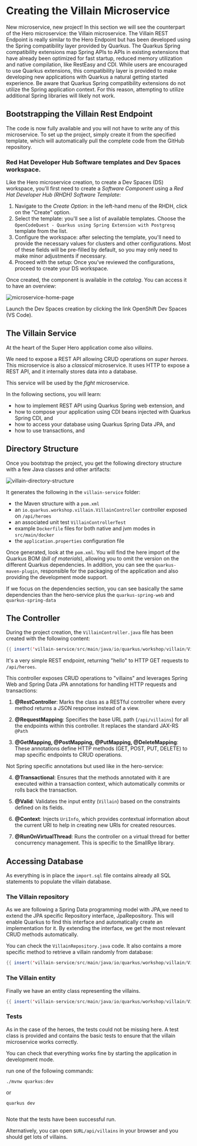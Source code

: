 # Creating the Villain Microservice

New microservice, new project! 
In this section we will see the counterpart of the Hero microservice: the Villain microservice.
The Villain REST Endpoint is really similar to the Hero Endpoint but has been developed using the Spring compatibility layer provided by Quarkus.
The Quarkus Spring compatibility extensions map Spring APIs to APIs in existing extensions that have already been optimized for fast startup, reduced memory utilization and native compilation, like RestEasy and CDI.
While users are encouraged to use Quarkus extensions, this compatibility layer is provided to make developing new applications with Quarkus a natural getting started experience.
Be aware that Quarkus Spring compatibility extensions do not utilize the Spring application context. 
For this reason, attempting to utilize additional Spring libraries will likely not work.

## Bootstrapping the Villain Rest Endpoint

The code is now fully available and you will not have to write any of this microservice.
To set up the project, simply create it from the specified template, which will automatically pull the complete code from the GitHub repository.

### Red Hat Developer Hub Software templates and Dev Spaces workspace.

Like the Hero microservice creation, to create a Dev Spaces (DS) workspace, you'll first need to create a _Software Component_ using a _Red Hat Developer Hub (RHDH) Software Template_:

1. Navigate to the _Create Option_: in the left-hand menu of the RHDH, click on the "Create" option.
1. Select the template: you'll see a list of available templates. Choose the `OpenCodeQuest - Quarkus using Spring Extension with Postgresq` template from the list.
1. Configure the workspace: after selecting the template, you'll need to provide the necessary values for clusters and other configurations. Most of these fields will be pre-filled by default, so you may only need to make minor adjustments if necessary.
1. Proceed with the setup: Once you've reviewed the configurations, proceed to create your DS workspace.

Once created, the component is available in the _catalog_.
You can access it to have an overview:

![microservice-home-page](images/microservice-home-page.png)

Launch the Dev Spaces creation by clicking the link OpenShift Dev Spaces (VS Code).

## The Villain Service

At the heart of the Super Hero application come also  _villains_.

We need to expose a REST API allowing CRUD operations on _super heroes_.
This microservice is also a *classical* microservice.
It uses HTTP to expose a REST API, and it internally stores data into a database.

This service will be used by the *fight* microservice.

In the following sections, you will learn:

* how to implement REST API using Quarkus Spring web extension, and
* how to compose your application using CDI beans injected with Quarkus Spring CDI, and
* how to access your database using Quarkus Spring Data JPA, and
* how to use transactions, and

## Directory Structure

Once you bootstrap the project, you get the following directory structure with a few Java classes and other artifacts:

![villain-directory-structure](target/villain-directory-structure.svg)

It generates the following in the `villain-service` folder:

* the Maven structure with a `pom.xml`
* an `io.quarkus.workshop.villain.VillainController` controller exposed on `/api/heroes`
* an associated unit test `VillainControllerTest`
* example `Dockerfile` files for both native and jvm modes in `src/main/docker`
* the `application.properties` configuration file

Once generated, look at the `pom.xml`.
You will find the here import of the Quarkus BOM (_bill of materials_), allowing you to omit the version on the different Quarkus dependencies.
In addition, you can see the `quarkus-maven-plugin`, responsible for the packaging of the application and also providing the development mode support.

If we focus on the dependencies section, you can see basically the same dependencies than the hero-service plus the `quarkus-spring-web` and `quarkus-spring-data`

## The Controller

During the project creation, the `VillainController.java` file has been created with the following content:

```java linenums="1"
{{ insert('villain-service/src/main/java/io/quarkus/workshop/villain/VillainController.java') }}
```

It's a very simple REST endpoint, returning "hello" to HTTP GET requests to `/api/heroes`.

This controller exposes CRUD operations to "villains" and leverages Spring Web and Spring Data JPA annotations for handling HTTP requests and transactions:

1. **@RestController**: Marks the class as a RESTful controller where every method returns a JSON response instead of a view. 

2. **@RequestMapping**: Specifies the base URL path (`/api/villains`) for all the endpoints within this controller. It replaces the standard JAX-RS `@Path`

3. **@GetMapping, @PostMapping, @PutMapping, @DeleteMapping**: These annotations define HTTP methods (GET, POST, PUT, DELETE) to map specific endpoints to CRUD operations.

Not Spring specific annotations but used like in the hero-service:

4. **@Transactional**: Ensures that the methods annotated with it are executed within a transaction context, which automatically commits or rolls back the transaction.

5. **@Valid**: Validates the input entity (`Villain`) based on the constraints defined on its fields.

6. **@Context**: Injects `UriInfo`, which provides contextual information about the current URI to help in creating new URIs for created resources.

7. **@RunOnVirtualThread**: Runs the controller on a virtual thread for better concurrency management. This is specific to the SmallRye library.

## Accessing Database

As everything is in place the `import.sql` file contains already all SQL statements to populate the villain database.

### The Villain repository

As we are following a Spring Data programming model with JPA,we need to extend the JPA specific Repository interface, JpaRepository. 
This will enable Quarkus to find this interface and automatically create an implementation for it.
By extending the interface, we get the most relevant CRUD methods automatically. 

You can check the `VillainRepository.java` code. It also contains a more specific method to retrieve a villain randomly from database:

```java linenums="1"
{{ insert('villain-service/src/main/java/io/quarkus/workshop/villain/VillainRepository.java', 'springSpecificMethod') }}
```

### The Villain entity

Finally we have an entity class representing the villains.

```java linenums="1"
{{ insert('villain-service/src/main/java/io/quarkus/workshop/villain/Villain.java') }}
```

### Tests

As in the case of the heroes, the tests could not be missing here. 
A test class is provided and contains the basic tests to ensure that the villain microservice works correctly.

You can check that everything works fine by starting the application in development mode.

run one of the following commands:

`./mvnw quarkus:dev`

or

`quarkus dev`

```shell

```

Note that the tests have been successful run. 

Alternatively, you can open `$URL/api/villains` in your browser and you should get lots of villains.

